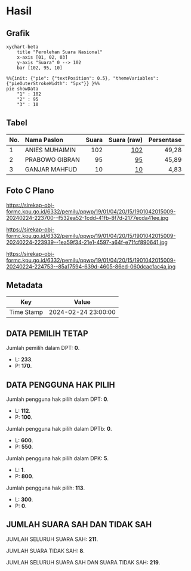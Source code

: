 # Hasil

## Grafik

```mermaid
xychart-beta
    title "Perolehan Suara Nasional"
    x-axis [01, 02, 03]
    y-axis "Suara" 0 --> 102
    bar [102, 95, 10]
```

```mermaid
%%{init: {"pie": {"textPosition": 0.5}, "themeVariables": {"pieOuterStrokeWidth": "5px"}} }%%
pie showData
    "1" : 102
    "2" : 95
    "3" : 10
```

## Tabel

| No. | Nama Paslon    | Suara | Suara (raw) | Persentase |
|:--- |:-------------- | -----:| -----------:| ----------:|
| 1   | ANIES MUHAIMIN | 102   | [102][p-1]  | 49,28      |
| 2   | PRABOWO GIBRAN | 95    | [95][p-2]   | 45,89      |
| 3   | GANJAR MAHFUD  | 10    | [10][p-3]   | 4,83       |


[p-1]: https://github.com/gigit-pemilu/pemilu-2024/blob/main/pilpres/hitung-suara/sub/19-kepulauan-bangka-belitung/sub/01-bangka/sub/04-mendo-barat/sub/2015-petaling-banjar/sub/009-tps/sub/paslon-1.txt
[p-2]: https://github.com/gigit-pemilu/pemilu-2024/blob/main/pilpres/hitung-suara/sub/19-kepulauan-bangka-belitung/sub/01-bangka/sub/04-mendo-barat/sub/2015-petaling-banjar/sub/009-tps/sub/paslon-2.txt
[p-3]: https://github.com/gigit-pemilu/pemilu-2024/blob/main/pilpres/hitung-suara/sub/19-kepulauan-bangka-belitung/sub/01-bangka/sub/04-mendo-barat/sub/2015-petaling-banjar/sub/009-tps/sub/paslon-3.txt

## Foto C Plano

https://sirekap-obj-formc.kpu.go.id/6332/pemilu/ppwp/19/01/04/20/15/1901042015009-20240224-223700--f532ea52-1cdd-41fb-8f7d-2177ecda41ee.jpg

https://sirekap-obj-formc.kpu.go.id/6332/pemilu/ppwp/19/01/04/20/15/1901042015009-20240224-223939--1ea59f34-21e1-4597-a64f-e71fcf890641.jpg

https://sirekap-obj-formc.kpu.go.id/6332/pemilu/ppwp/19/01/04/20/15/1901042015009-20240224-224753--85a17594-639d-4605-86ed-060dcac1ac4a.jpg


## Metadata

| Key        | Value               |
| ---------- | ------------------- |
| Time Stamp | 2024-02-24 23:00:00 |


## DATA PEMILIH TETAP

Jumlah pemilih dalam DPT: **0**.
 * L: **233**.
 * P: **170**.

## DATA PENGGUNA HAK PILIH

Jumlah pengguna hak pilih dalam DPT: **0**.
 * L: **112**.
 * P: **100**.

Jumlah pengguna hak pilih dalam DPTb: **0**.
 * L: **600**.
 * P: **550**.

Jumlah pengguna hak pilih dalam DPK: **5**.
 * L: **1**.
 * P: **800**.

Jumlah pengguna hak pilih: **113**.
 * L: **300**.
 * P: **0**.

## JUMLAH SUARA SAH DAN TIDAK SAH

JUMLAH SELURUH SUARA SAH: **211**.

JUMLAH SUARA TIDAK SAH: **8**.

JUMLAH SELURUH SUARA SAH DAN SUARA TIDAK SAH: **219**.


